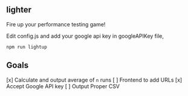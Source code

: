 lighter
-------

Fire up your performance testing game!

Edit config.js and add your google api key in googleAPIKey file,

`npm run lightup`

Goals
-----
[x] Calculate and output average of `n` runs
[ ] Frontend to add URLs
[x] Accept Google API key
[ ] Output Proper CSV

